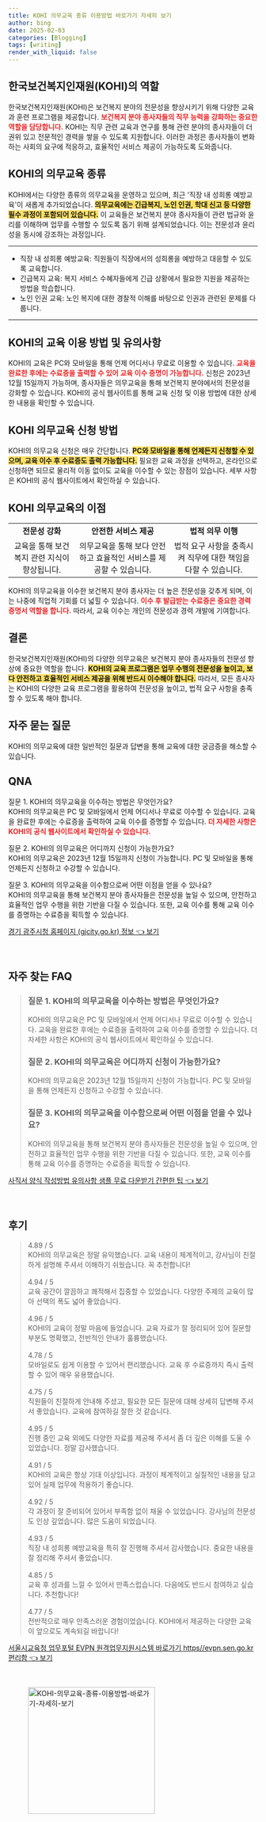 ```yaml
---
title: KOHI 의무교육 종류 이용방법 바로가기 자세히 보기
author: bing
date: 2025-02-03
categories: [Blogging]
tags: [writing]
render_with_liquid: false
---
```



<h2 id='한국보건복지인재원(KOHI)의 역할'>한국보건복지인재원(KOHI)의 역할</h2>

<p>한국보건복지인재원(KOHI)은 보건복지 분야의 전문성을 향상시키기 위해 다양한 교육과 훈련 프로그램을 제공합니다. <b><span style="color: #ee2323;">보건복지 분야 종사자들의 직무 능력을 강화하는 중요한 역할을 담당합니다.</span></b> KOHI는 직무 관련 교육과 연구를 통해 관련 분야의 종사자들이 더 권위 있고 전문적인 경력을 쌓을 수 있도록 지원합니다. 이러한 과정은 종사자들이 변화하는 사회의 요구에 적응하고, 효율적인 서비스 제공이 가능하도록 도와줍니다.</p>

<h2 id='KOHI의 의무교육 종류'>KOHI의 의무교육 종류</h2>

<p>KOHI에서는 다양한 종류의 의무교육을 운영하고 있으며, 최근 '직장 내 성희롱 예방교육'이 새롭게 추가되었습니다. <b><span style="background-color: #ffe066;">의무교육에는 긴급복지, 노인 인권, 학대 신고 등 다양한 필수 과정이 포함되어 있습니다.</span></b> 이 교육들은 보건복지 분야 종사자들이 관련 법규와 윤리를 이해하며 업무를 수행할 수 있도록 돕기 위해 설계되었습니다. 이는 전문성과 윤리성을 동시에 강조하는 과정입니다.</p>

<hr />

<ul>
    <li>직장 내 성희롱 예방교육: 직원들이 직장에서의 성희롱을 예방하고 대응할 수 있도록 교육합니다.</li>
    <li>긴급복지 교육: 복지 서비스 수혜자들에게 긴급 상황에서 필요한 지원을 제공하는 방법을 학습합니다.</li>
    <li>노인 인권 교육: 노인 복지에 대한 경찰적 이해를 바탕으로 인권과 관련된 문제를 다룹니다.</li>
</ul>

<hr />

<h2 id='KOHI의 교육 이용 방법 및 유의사항'>KOHI의 교육 이용 방법 및 유의사항</h2>

<p>KOHI의 교육은 PC와 모바일을 통해 언제 어디서나 무료로 이용할 수 있습니다. <b><span style="color: #ee2323;">교육을 완료한 후에는 수료증을 출력할 수 있어 교육 이수 증명이 가능합니다.</span></b> 신청은 2023년 12월 15일까지 가능하며, 종사자들은 의무교육을 통해 보건복지 분야에서의 전문성을 강화할 수 있습니다. KOHI의 공식 웹사이트를 통해 교육 신청 및 이용 방법에 대한 상세한 내용을 확인할 수 있습니다.</p>

<h2 id='KOHI 의무교육 신청 방법'>KOHI 의무교육 신청 방법</h2>

<p>KOHI의 의무교육 신청은 매우 간단합니다. <b><span style="background-color: #ffe066;">PC와 모바일을 통해 언제든지 신청할 수 있으며, 교육 이수 후 수료증도 출력 가능합니다.</span></b> 필요한 교육 과정을 선택하고, 온라인으로 신청하면 되므로 물리적 이동 없이도 교육을 이수할 수 있는 장점이 있습니다. 세부 사항은 KOHI의 공식 웹사이트에서 확인하실 수 있습니다.</p>

<h2 id='KOHI 의무교육의 이점'>KOHI 의무교육의 이점</h2>

<table>
    <tr>
        <td style="text-align: center; height: 17px;"><b>전문성 강화</b></td>
        <td style="text-align: center; height: 17px;"><b>안전한 서비스 제공</b></td>
        <td style="text-align: center; height: 17px;"><b>법적 의무 이행</b></td>
    </tr>
    <tr>
        <td style="text-align: center; height: 17px;">교육을 통해 보건복지 관련 지식이 향상됩니다.</td>
        <td style="text-align: center; height: 17px;">의무교육을 통해 보다 안전하고 효율적인 서비스를 제공할 수 있습니다.</td>
        <td style="text-align: center; height: 17px;">법적 요구 사항을 충족시켜 직무에 대한 책임을 다할 수 있습니다.</td>
    </tr>
</table>

<p>KOHI의 의무교육을 이수한 보건복지 분야 종사자는 더 높은 전문성을 갖추게 되며, 이는 나중에 직업적 기회를 더 넓힐 수 있습니다. <b><span style="color: #ee2323;">이수 후 발급받는 수료증은 중요한 경력 증명서 역할을 합니다.</span></b> 따라서, 교육 이수는 개인의 전문성과 경력 개발에 기여합니다.</p>

<h2 id='결론'>결론</h2>

<p>한국보건복지인재원(KOHI)의 다양한 의무교육은 보건복지 분야 종사자들의 전문성 향상에 중요한 역할을 합니다. <b><span style="background-color: #ffe066;">KOHI의 교육 프로그램은 업무 수행의 전문성을 높이고, 보다 안전하고 효율적인 서비스 제공을 위해 반드시 이수해야 합니다.</span></b> 따라서, 모든 종사자는 KOHI의 다양한 교육 프로그램을 활용하여 전문성을 높이고, 법적 요구 사항을 충족할 수 있도록 해야 합니다.</p>

<h2 id='자주 묻는 질문'>자주 묻는 질문</h2>

<p>KOHI의 의무교육에 대한 일반적인 질문과 답변을 통해 교육에 대한 궁금증을 해소할 수 있습니다.</p>

<h2 id='QNA'>QNA</h2>

<p>질문 1. KOHI의 의무교육을 이수하는 방법은 무엇인가요?<br>
KOHI의 의무교육은 PC 및 모바일에서 언제 어디서나 무료로 이수할 수 있습니다. 교육을 완료한 후에는 수료증을 출력하여 교육 이수를 증명할 수 있습니다. <b><span style="color: #ee2323;">더 자세한 사항은 KOHI의 공식 웹사이트에서 확인하실 수 있습니다.</span></b></p>

<p>질문 2. KOHI의 의무교육은 어디까지 신청이 가능한가요?<br>
KOHI의 의무교육은 2023년 12월 15일까지 신청이 가능합니다. PC 및 모바일을 통해 언제든지 신청하고 수강할 수 있습니다.</p>

<p>질문 3. KOHI의 의무교육을 이수함으로써 어떤 이점을 얻을 수 있나요?<br>
KOHI의 의무교육을 통해 보건복지 분야 종사자들은 전문성을 높일 수 있으며, 안전하고 효율적인 업무 수행을 위한 기반을 다질 수 있습니다. 또한, 교육 이수를 통해 교육 이수를 증명하는 수료증을 획득할 수 있습니다.</p>


<p><a class="click-button" title="경기 광주시청 홈페이지 (gjcity.go.kr) 정보" href="https://aptwhite.github.io/posts/%EA%B2%BD%EA%B8%B0-%EA%B4%91%EC%A3%BC%EC%8B%9C%EC%B2%AD-%ED%99%88%ED%8E%98%EC%9D%B4%EC%A7%80-(gjcity.go.kr)-%EC%A0%95%EB%B3%B4/" rel="dofollow">경기 광주시청 홈페이지 (gjcity.go.kr) 정보 👈 보기</a></p><br>
<h2 id='자주_찾는_FAQ'>자주 찾는 FAQ</h2>
<div itemscope="" itemtype="https://schema.org/FAQPage"> 
<blockquote> 
<div itemscope="" itemprop="mainEntity" itemtype="https://schema.org/Question"> 
<h3 itemprop="name">질문 1. KOHI의 의무교육을 이수하는 방법은 무엇인가요?</h3> 
<div itemscope="" itemprop="acceptedAnswer" itemtype="https://schema.org/Answer"> 
<span itemprop="text"> 
<p>KOHI의 의무교육은 PC 및 모바일에서 언제 어디서나 무료로 이수할 수 있습니다. 교육을 완료한 후에는 수료증을 출력하여 교육 이수를 증명할 수 있습니다. 더 자세한 사항은 KOHI의 공식 웹사이트에서 확인하실 수 있습니다.</p> 
</span> 
</div> 
</div> 

<div itemscope="" itemprop="mainEntity" itemtype="https://schema.org/Question"> 
<h3 itemprop="name">질문 2. KOHI의 의무교육은 어디까지 신청이 가능한가요?</h3> 
<div itemscope="" itemprop="acceptedAnswer" itemtype="https://schema.org/Answer"> 
<span itemprop="text"> 
<p>KOHI의 의무교육은 2023년 12월 15일까지 신청이 가능합니다. PC 및 모바일을 통해 언제든지 신청하고 수강할 수 있습니다.</p> 
</span> 
</div> 
</div> 

<div itemscope="" itemprop="mainEntity" itemtype="https://schema.org/Question"> 
<h3 itemprop="name">질문 3. KOHI의 의무교육을 이수함으로써 어떤 이점을 얻을 수 있나요?</h3> 
<div itemscope="" itemprop="acceptedAnswer" itemtype="https://schema.org/Answer"> 
<span itemprop="text"> 
<p>KOHI의 의무교육을 통해 보건복지 분야 종사자들은 전문성을 높일 수 있으며, 안전하고 효율적인 업무 수행을 위한 기반을 다질 수 있습니다. 또한, 교육 이수를 통해 교육 이수를 증명하는 수료증을 획득할 수 있습니다.</p> 
</span> 
</div> 
</div> 

</blockquote> 
</div>
<p><a class="click-button" title="사직서 양식 작성방법 유의사항 샘플 무료 다운받기 간편한 팁" href="https://aptwhite.github.io/posts/%EC%82%AC%EC%A7%81%EC%84%9C-%EC%96%91%EC%8B%9D-%EC%9E%91%EC%84%B1%EB%B0%A9%EB%B2%95-%EC%9C%A0%EC%9D%98%EC%82%AC%ED%95%AD-%EC%83%98%ED%94%8C-%EB%AC%B4%EB%A3%8C-%EB%8B%A4%EC%9A%B4%EB%B0%9B%EA%B8%B0-%EA%B0%84%ED%8E%B8%ED%95%9C-%ED%8C%81/" rel="dofollow">사직서 양식 작성방법 유의사항 샘플 무료 다운받기 간편한 팁 👈 보기</a></p><br>
<h2 id='후기'>후기</h2>
<div itemscope itemtype="https://schema.org/Product">
  <blockquote>
  <div itemprop="review" itemscope itemtype="https://schema.org/Review">
      <div itemprop="reviewRating" itemscope itemtype="https://schema.org/Rating"> <span itemprop="ratingValue">4.89</span> / <span itemprop="bestRating">5</span> </div>
      <span itemprop="reviewBody">KOHI의 의무교육은 정말 유익했습니다. 교육 내용이 체계적이고, 강사님이 친절하게 설명해 주셔서 이해하기 쉬웠습니다. 꼭 추천합니다!</span>
  </div>
  <br>
  <div itemprop="review" itemscope itemtype="https://schema.org/Review">
      <div itemprop="reviewRating" itemscope itemtype="https://schema.org/Rating"> <span itemprop="ratingValue">4.94</span> / <span itemprop="bestRating">5</span> </div>
      <span itemprop="reviewBody">교육 공간이 깔끔하고 쾌적해서 집중할 수 있었습니다. 다양한 주제의 교육이 많아 선택의 폭도 넓어 좋았습니다.</span>
  </div>
  <br>
  <div itemprop="review" itemscope itemtype="https://schema.org/Review">
      <div itemprop="reviewRating" itemscope itemtype="https://schema.org/Rating"> <span itemprop="ratingValue">4.96</span> / <span itemprop="bestRating">5</span> </div>
      <span itemprop="reviewBody">KOHI의 교육이 정말 마음에 들었습니다. 교육 자료가 잘 정리되어 있어 질문할 부분도 명확했고, 전반적인 안내가 훌륭했습니다.</span>
  </div>
  <br>
  <div itemprop="review" itemscope itemtype="https://schema.org/Review">
      <div itemprop="reviewRating" itemscope itemtype="https://schema.org/Rating"> <span itemprop="ratingValue">4.78</span> / <span itemprop="bestRating">5</span> </div>
      <span itemprop="reviewBody">모바일로도 쉽게 이용할 수 있어서 편리했습니다. 교육 후 수료증까지 즉시 출력할 수 있어 매우 유용했습니다.</span>
  </div>
  <br>
  <div itemprop="review" itemscope itemtype="https://schema.org/Review">
      <div itemprop="reviewRating" itemscope itemtype="https://schema.org/Rating"> <span itemprop="ratingValue">4.75</span> / <span itemprop="bestRating">5</span> </div>
      <span itemprop="reviewBody">직원들이 친절하게 안내해 주셨고, 필요한 모든 질문에 대해 상세히 답변해 주셔서 좋았습니다. 교육에 참여하길 잘한 것 같습니다.</span>
  </div>
  <br>
  <div itemprop="review" itemscope itemtype="https://schema.org/Review">
      <div itemprop="reviewRating" itemscope itemtype="https://schema.org/Rating"> <span itemprop="ratingValue">4.95</span> / <span itemprop="bestRating">5</span> </div>
      <span itemprop="reviewBody">진행 중인 교육 외에도 다양한 자료를 제공해 주셔서 좀 더 깊은 이해를 도울 수 있었습니다. 정말 감사했습니다.</span>
  </div>
  <br>
  <div itemprop="review" itemscope itemtype="https://schema.org/Review">
      <div itemprop="reviewRating" itemscope itemtype="https://schema.org/Rating"> <span itemprop="ratingValue">4.91</span> / <span itemprop="bestRating">5</span> </div>
      <span itemprop="reviewBody">KOHI의 교육은 항상 기대 이상입니다. 과정이 체계적이고 실질적인 내용을 담고 있어 실제 업무에 적용하기 좋습니다.</span>
  </div>
  <br>
  <div itemprop="review" itemscope itemtype="https://schema.org/Review">
      <div itemprop="reviewRating" itemscope itemtype="https://schema.org/Rating"> <span itemprop="ratingValue">4.92</span> / <span itemprop="bestRating">5</span> </div>
      <span itemprop="reviewBody">각 과정이 잘 준비되어 있어서 부족함 없이 채울 수 있었습니다. 강사님의 전문성도 인상 깊었습니다. 많은 도움이 되었습니다.</span>
  </div>
  <br>
  <div itemprop="review" itemscope itemtype="https://schema.org/Review">
      <div itemprop="reviewRating" itemscope itemtype="https://schema.org/Rating"> <span itemprop="ratingValue">4.93</span> / <span itemprop="bestRating">5</span> </div>
      <span itemprop="reviewBody">직장 내 성희롱 예방교육을 특히 잘 진행해 주셔서 감사했습니다. 중요한 내용을 잘 정리해 주셔서 좋았습니다.</span>
  </div>
  <br>
  <div itemprop="review" itemscope itemtype="https://schema.org/Review">
      <div itemprop="reviewRating" itemscope itemtype="https://schema.org/Rating"> <span itemprop="ratingValue">4.85</span> / <span itemprop="bestRating">5</span> </div>
      <span itemprop="reviewBody">교육 후 성과를 느낄 수 있어서 만족스럽습니다. 다음에도 반드시 참여하고 싶습니다. 추천합니다!</span>
  </div>
  <br>
  <div itemprop="review" itemscope itemtype="https://schema.org/Review">
      <div itemprop="reviewRating" itemscope itemtype="https://schema.org/Rating"> <span itemprop="ratingValue">4.77</span> / <span itemprop="bestRating">5</span> </div>
      <span itemprop="reviewBody">전반적으로 매우 만족스러운 경험이었습니다. KOHI에서 제공하는 다양한 교육이 앞으로도 계속되길 바랍니다!</span>
  </div>
  </blockquote>
</div>
<p><a class="click-button" title="서울시교육청 업무포털 EVPN 원격업무지원시스템 바로가기 https//evpn.sen.go.kr 편리함" href="https://aptwhite.github.io/posts/%EC%84%9C%EC%9A%B8%EC%8B%9C%EA%B5%90%EC%9C%A1%EC%B2%AD-%EC%97%85%EB%AC%B4%ED%8F%AC%ED%84%B8-EVPN-%EC%9B%90%EA%B2%A9%EC%97%85%EB%AC%B4%EC%A7%80%EC%9B%90%EC%8B%9C%EC%8A%A4%ED%85%9C-%EB%B0%94%EB%A1%9C%EA%B0%80%EA%B8%B0-httpsevpn.sen.go.kr-%ED%8E%B8%EB%A6%AC%ED%95%A8/" rel="dofollow">서울시교육청 업무포털 EVPN 원격업무지원시스템 바로가기 https//evpn.sen.go.kr 편리함 👈 보기</a></p><br>
<figure class="image"><img src="https://aptwhite.github.io/assets/img/thumbnail/KOHI-의무교육-종류-이용방법-바로가기-자세히-보기.webp" alt="KOHI-의무교육-종류-이용방법-바로가기-자세히-보기" width="256" height="256"></figure>